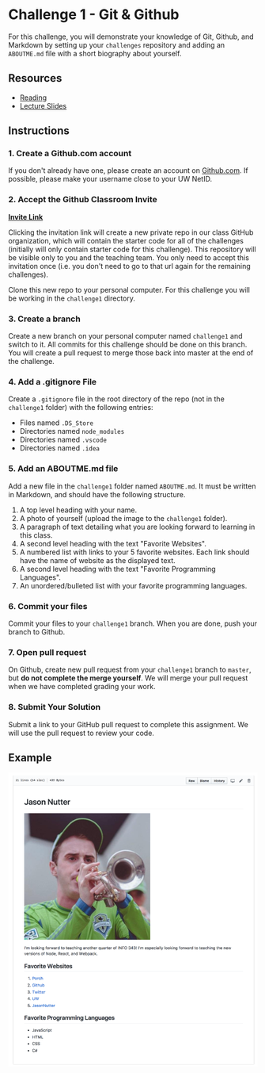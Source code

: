 # Challenge 1 - Git & Github

For this challenge, you will demonstrate your knowledge of Git, Github, and Markdown by setting up your `challenges` repository and adding an `ABOUTME.md` file with a short biography about yourself.

## Resources

* <a href="https://canvas.uw.edu/courses/1118281/assignments/3820993" target="_blank">Reading</a>
* <a href="https://info343a-au17-slides.surge.sh/#/2" target="_blank">Lecture Slides</a>

## Instructions

### 1. Create a Github.com account

If you don't already have one, please create an account on <a href="https://github.com" target="_blank">Github.com</a>. If possible, please make your username close to your UW NetID.

### 2. Accept the Github Classroom Invite

**<a href="https://classroom.github.com/a/oLjrwE8V" target="_blank">Invite Link</a>**

Clicking the invitation link will create a new private repo in our class GitHub organization, which will contain the starter code for all of the challenges (initially will only contain starter code for this challenge). This repository will be visible only to you and the teaching team. You only need to accept this invitation once (i.e. you don't need to go to that url again for the remaining challenges).

Clone this new repo to your personal computer. For this challenge you will be working in the `challenge1` directory.

### 3. Create a branch

Create a new branch on your personal computer named `challenge1` and switch to it. All commits for this challenge should be done on this branch. You will create a pull request to merge those back into master at the end of the challenge.

### 4. Add a .gitignore File

Create a `.gitignore` file in the root directory of the repo (not in the `challenge1` folder) with the following entries:

* Files named `.DS_Store`
* Directories named `node_modules`
* Directories named `.vscode`
* Directories named `.idea`

### 5. Add an ABOUTME.md file

Add a new file in the `challenge1` folder named `ABOUTME.md`. It must be written in Markdown, and should have the following structure.

1. A top level heading with your name.
2. A photo of yourself (upload the image to the `challenge1` folder).
3. A paragraph of text detailing what you are looking forward to learning in this class.
4. A second level heading with the text "Favorite Websites".
5. A numbered list with links to your 5 favorite websites. Each link should have the name of website as the displayed text.
6. A second level heading with the text "Favorite Programming Languages".
7. An unordered/bulleted list with your favorite programming languages.

### 6. Commit your files

Commit your files to your `challenge1` branch. When you are done, push your branch to Github.

### 7. Open pull request

On Github, create new pull request from your `challenge1` branch to `master`, but **do not complete the merge yourself**. We will merge your pull request when we have completed grading your work.

### 8. Submit Your Solution

Submit a link to your GitHub pull request to complete this assignment. We will use the pull request to review your code.

## Example

![](./example.png)
